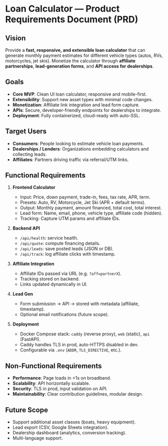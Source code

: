 # Loan Calculator — Product Requirements Document (PRD)

## Vision
Provide a **fast, responsive, and extensible loan calculator** that can generate monthly payment estimates for different vehicle types (autos, RVs, motorcycles, jet skis). Monetize the calculator through **affiliate partnerships**, **lead-generation forms**, and **API access for dealerships**.

## Goals
- **Core MVP**: Clean UI loan calculator, responsive and mobile-first.
- **Extensibility**: Support new asset types with minimal code changes.
- **Monetization**: Affiliate link integration and lead form capture.
- **APIs**: Secure, developer-friendly endpoints for dealerships to integrate.
- **Deployment**: Fully containerized, cloud-ready with auto-SSL.

## Target Users
- **Consumers**: People looking to estimate vehicle loan payments.
- **Dealerships / Lenders**: Organizations embedding calculators and collecting leads.
- **Affiliates**: Partners driving traffic via referral/UTM links.

## Functional Requirements
1. **Frontend Calculator**
   - Input: Price, down payment, trade-in, fees, tax rate, APR, term.
   - Presets: Auto, RV, Motorcycle, Jet Ski (APR + default terms).
   - Output: Monthly payment, amount financed, total cost, total interest.
   - Lead form: Name, email, phone, vehicle type, affiliate code (hidden).
   - Tracking: Capture UTM params and affiliate IDs.

2. **Backend API**
   - `/api/health`: service health.
   - `/api/quote`: compute financing details.
   - `/api/leads`: save posted leads (JSON or DB).
   - `/api/track`: log affiliate clicks with timestamp.

3. **Affiliate Integration**
   - Affiliate IDs passed via URL (e.g. `?aff=partnerX`).
   - Tracking stored on backend.
   - Links updated dynamically in UI.

4. **Lead Gen**
   - Form submission → API → stored with metadata (affiliate, timestamp).
   - Optional email notifications (future scope).

5. **Deployment**
   - Docker Compose stack: `caddy` (reverse proxy), `web` (static), `api` (FastAPI).
   - Caddy handles TLS in prod, auto-HTTPS disabled in dev.
   - Configurable via `.env` (`ADDR`, `TLS_DIRECTIVE`, etc.).

## Non-Functional Requirements
- **Performance**: Page loads in <1s on broadband.
- **Scalability**: API horizontally scalable.
- **Security**: TLS in prod, input validation on API.
- **Maintainability**: Clear contribution guidelines, modular design.

## Future Scope
- Support additional asset classes (boats, heavy equipment).
- Lead export (CSV, Google Sheets integration).
- Dealership dashboard (analytics, conversion tracking).
- Multi-language support.